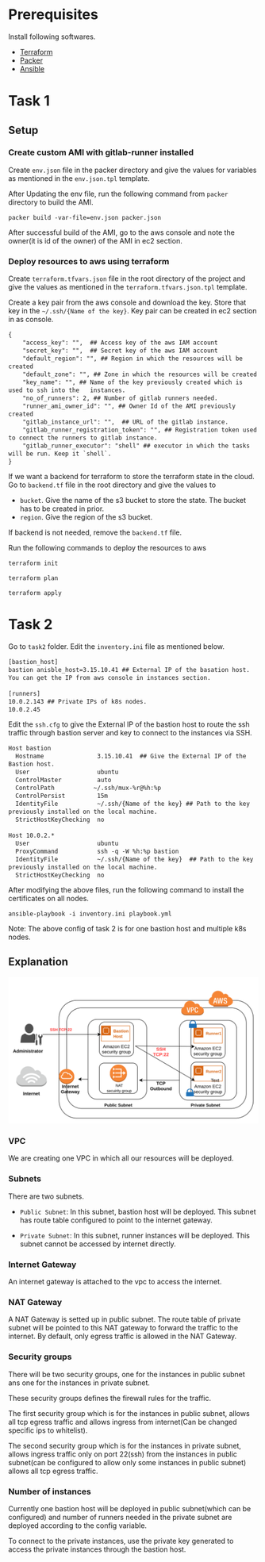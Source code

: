 # Prerequisites
Install following softwares.
- [Terraform](https://learn.hashicorp.com/terraform/getting-started/install.html)
- [Packer](https://www.packer.io/intro/getting-started/install.html#precompiled-binaries)
- [Ansible](https://docs.ansible.com/ansible/latest/installation_guide/intro_installation.html)


# Task 1
## Setup

### Create custom AMI with gitlab-runner installed
Create `env.json` file in the packer directory and give the values for variables as mentioned in the `env.json.tpl` template.

After Updating the env file, run the following command from `packer` directory to build the AMI.

```
packer build -var-file=env.json packer.json
```

After successful build of the AMI, go to the aws console and note the owner(it is id of the owner) of the AMI in ec2 section.

### Deploy resources to aws using terraform
Create `terraform.tfvars.json` file in the root directory of the project and give the values as mentioned in the `terraform.tfvars.json.tpl` template.

Create a key pair from the aws console and download the key. Store that key in the `~/.ssh/{Name of the key}`. Key pair can be created in ec2 section in as console.

```
{
	"access_key": "",  ## Access key of the aws IAM account
	"secret_key": "",  ## Secret key of the aws IAM account
	"default_region": "", ## Region in which the resources will be created
	"default_zone": "", ## Zone in which the resources will be created
	"key_name": "", ## Name of the key previously created which is used to ssh into the   instances.
	"no_of_runners": 2, ## Number of gitlab runners needed.
	"runner_ami_owner_id": "", ## Owner Id of the AMI previously created
	"gitlab_instance_url": "",  ## URL of the gitlab instance.
	"gitlab_runner_registration_token": "", ## Registration token used to connect the runners to gitlab instance.
	"gitlab_runner_executor": "shell" ## executor in which the tasks will be run. Keep it `shell`.
}

```
If we want a backend for terraform to store the terraform state in the cloud. Go to `backend.tf` file in the root directory and give the values to
- `bucket`. Give the name of the s3 bucket to store the state. The bucket has to be created in prior.
- `region`. Give the region of the s3 bucket.

If backend is not needed, remove the `backend.tf` file.

Run the following commands to deploy the resources to aws
```
terraform init
```
```
terraform plan
```
```
terraform apply
```

# Task 2

Go to `task2` folder.
Edit the `inventory.ini` file as mentioned below.
```
[bastion_host]
bastion anisble_host=3.15.10.41 ## External IP of the basation host. You can get the IP from aws console in instances section.

[runners]
10.0.2.143 ## Private IPs of k8s nodes.
10.0.2.45
```

Edit the `ssh.cfg` to give the External IP of the bastion host to route the ssh traffic through bastion server and key to connect to the instances via SSH.
```
Host bastion
  Hostname               3.15.10.41  ## Give the External IP of the Bastion host.
  User                   ubuntu
  ControlMaster          auto
  ControlPath           ~/.ssh/mux-%r@%h:%p
  ControlPersist         15m
  IdentityFile           ~/.ssh/{Name of the key} ## Path to the key previously installed on the local machine. 
  StrictHostKeyChecking  no

Host 10.0.2.*
  User                   ubuntu
  ProxyCommand           ssh -q -W %h:%p bastion
  IdentityFile           ~/.ssh/{Name of the key}  ## Path to the key previously installed on the local machine.
  StrictHostKeyChecking  no
```

After modifying the above files, run the following command to install the certificates on all nodes.

```
ansible-playbook -i inventory.ini playbook.yml
```

Note: The above config of task 2 is for one bastion host and multiple k8s nodes.



## Explanation

![Flow](/images/aws_flow.png)

### VPC

We are creating one VPC in which all our resources will be deployed.

### Subnets

There are two subnets.

- `Public Subnet`: In this subnet, bastion host will be deployed. This subnet has route table configured to point to the internet gateway.

- `Private Subnet`: In this subnet, runner instances will be deployed. This subnet cannot be accessed by internet directly.

### Internet Gateway

An internet gateway is attached to the vpc to access the internet.

### NAT Gateway

A NAT Gateway is setted up in public subnet. The route table of private subnet will be pointed to this NAT gateway to forward the traffic to the internet. By default, only egress traffic is allowed in the NAT Gateway.

### Security groups

There will be two security groups, one for the instances in public subnet ans one for the instances in private subnet.

These security groups defines the firewall rules for the traffic.

The first security group which is for the instances in public subnet, allows all tcp egress traffic and allows ingress from internet(Can be changed specific ips to whitelist).

The second security group which is for the instances in private subnet, allows ingress traffic only on port 22(ssh) from the instances in public subnet(can be configured to allow only some instances in public subnet) allows all tcp egress traffic.


### Number of instances
Currently one bastion host will be deployed in public subnet(which can be configured) and number of runners needed in the private subnet are deployed according to the config variable.

To connect to the private instances, use the private key generated to access the private instances through the bastion host.

